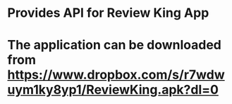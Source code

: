 # Provides API for Review King App
# The application can be downloaded from https://www.dropbox.com/s/r7wdwuym1ky8yp1/ReviewKing.apk?dl=0
